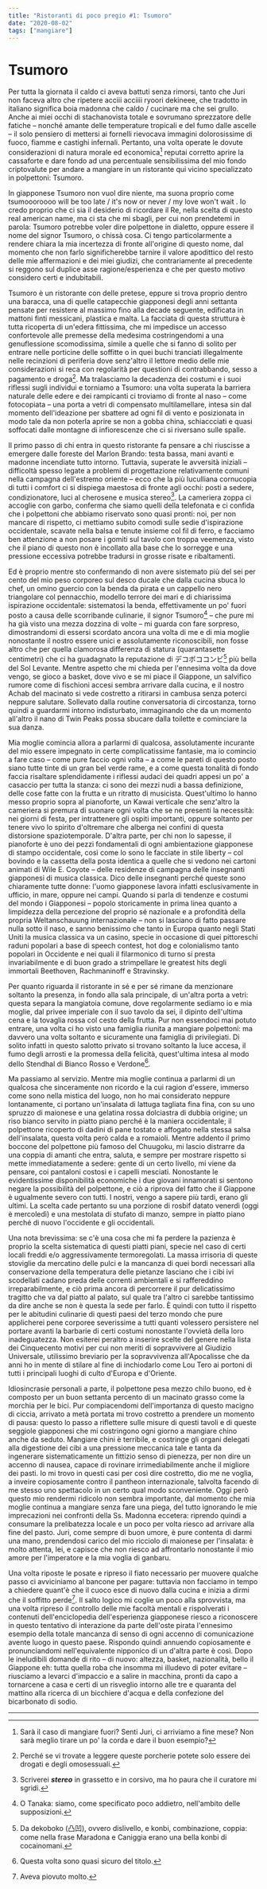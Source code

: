 ```yaml
---
title: "Ristoranti di poco pregio #1: Tsumoro"
date: "2020-08-02"
tags: ["mangiare"]
---
```


# Tsumoro

Per tutta la giornata il caldo ci aveva battuti senza
rimorsi, tanto che Juri non faceva altro che ripetere
acciii acciiii ryoori dekineee, che tradotto in italiano
significa boia madonna che caldo / cucinare ma che sei
grullo. Anche ai miei occhi di stachanovista totale e
sovrumano sprezzatore delle fatiche – nonché amante
delle temperature tropicali e del fumo dalle ascelle – il
solo pensiero di mettersi ai fornelli rievocava immagini
dolorosissime di fuoco, fiamme e castighi infernali.
Pertanto, una volta operate le dovute considerazioni di
natura morale ed economica[^1] reputai corretto aprire la cassaforte e dare fondo ad una percentuale sensibilissima
del mio fondo criptovalute per andare a mangiare in un
ristorante qui vicino specializzato in polpettoni:
Tsumoro.

In giapponese Tsumoro non vuol dire niente, ma suona
proprio come tsumoooroooo will be too late / it's now or
never / my love won't wait . Io credo proprio che ci sia il
desiderio di ricordare il Re, nella scelta di questo real
american name, ma ci sta che mi sbagli, per cui non
prendetemi in parola: Tsumoro potrebbe voler dire
polpettone in dialetto, oppure essere il nome del signor
Tsumoro, o chissà cosa. Ci tengo particolarmente a
rendere chiara la mia incertezza di fronte all'origine di
questo nome, dal momento che
non farlo
significherebbe tarnire il valore apodittico del resto delle
mie affermazioni e dei miei giudizi, che contrariamente
al precedente si reggono sul duplice asse
ragione/esperienza e che per questo motivo considero
certi e indubitabili.

Tsumoro è un ristorante con delle pretese, eppure si
trova proprio dentro una baracca, una di quelle
catapecchie giapponesi degli anni settanta pensate per
resistere al massimo fino alla decade seguente, edificata in mattoni finti messicani, plastica e malta. La facciata di
questa struttura è tutta ricoperta di un'edera fittissima,
che mi impedisce un accesso confortevole alle premesse
della medesima costringendomi a una genuflessione
scomodissima, simile a quelle che si fanno di solito per
entrare nelle porticine delle soffitte o in quei buchi
tranciati illegalmente nelle recinzioni di periferia dove
senz'altro il lettore medio delle mie considerazioni si
reca con regolarità per questioni di contrabbando, sesso a
pagamento e droga[^2]. Ma tralasciamo la decadenza dei
costumi e i suoi riflessi sugli individui e torniamo a
Tsumoro: una volta superata la barriera naturale delle
edere e dei rampicanti ci troviamo di fronte al naso –
come fotocopiata – una porta a vetri di compensato
multilamellare, intesa sin dal momento dell'ideazione per
sbattere ad ogni fil di vento e posizionata in modo tale da
non poterla aprire se non a gobba china, schiaccciati e
quasi soffocati dalle montagne di infiorescenze che ci si
riversano sulle spalle.

Il primo passo di chi entra in questo ristorante fa pensare
a chi riuscisse a emergere dalle foreste del Marlon
Brando: testa bassa, mani avanti e madonne incendiate
tutto intorno. Tuttavia, superate le avversità iniziali –
difficoltà spesso legate a problemi di progettazione
relativamente comuni nella campagna dell'estremo
oriente – ecco che la più luculliana cornucopia di tutti i
comfort ci si dispiega maestosa di fronte agli occhi: posti
a sedere, condizionatore, luci al cherosene e musica
stereo[^3]. La cameriera zoppa ci accoglie con garbo,
conferma che siamo quelli della telefonata e ci confida
che i polpettoni che abbiamo riservato sono quasi pronti:
noi, per non mancare di rispetto, ci mettiamo subito
comodi sulle sedie d'ispirazione occidentale, scavate
nella balsa e tenute insieme col fil di ferro, e facciamo
ben attenzione a non posare i gomiti sul tavolo con
troppa veemenza, visto che il piano di questo non è
incollato alla base che lo sorregge e una pressione
eccessiva potrebbe tradursi in grosse risate e
ribaltamenti.

Ed è proprio mentre sto confermando di non avere
sistemato più del sei per cento del mio peso corporeo sul
desco ducale che dalla cucina sbuca lo chef, un omino
guercio con la benda da pirata e un cappello nero
triangolare col pennacchio, modello terrore dei mari e di
chiarissima ispirazione occidentale: sistematosi la benda,
effettivamente un po' fuori posto a causa delle
scorribande culinarie, il signor Tsumoro[^4] – che pure mi
ha già visto una mezza dozzina di volte – mi guarda con
fare sorpreso, dimostrandomi di essersi scordato ancora
una volta di me e di mia moglie nonostante il nostro
essere unici e assolutamente riconoscibili, non fosse
altro che per quella clamorosa differenza di statura (quarantasette centimetri) che ci ha guadagnato la
reputazione di デコボココンビ[^5] più bella del Sol Levante.
Mentre aspetto che mi chieda per l'ennesima volta da
dove vengo, se gioco a basket, dove vivo e se mi piace il
Giappone, un salvifico rumore come di fischioni accesi
sembra arrivare dalla cucina, e il nostro Achab del
macinato si vede costretto a ritirarsi in cambusa senza
poterci neppure salutare. Sollevato dalla routine
conversatoria di circostanza, torno quindi a guardarmi
intorno indisturbato, immaginando che da un momento
all'altro il nano di Twin Peaks possa sbucare dalla
toilette e cominciare la sua danza.

Mia moglie comincia allora a parlarmi di qualcosa,
assolutamente incurante del mio essere impegnato in
certe complicatissime fantasie, ma io comincio a fare
caso – come pure faccio ogni volta – a come le pareti di
questo posto siano tutte tinte di un gran bel verde rame, e
a come questa tonalità di fondo faccia risaltare
splendidamente i riflessi audaci dei quadri appesi un po'
a casaccio per tutta la stanza: ci sono dei mezzi nudi a
bassa definizione, delle cose fatte con la frutta e un
ritratto di musicista. Quest'ultimo lo hanno messo
proprio sopra al pianoforte, un Kawai verticale che
senz'altro la cameriera si premura di suonare ogni volta
che se ne presenti la necessità: nei giorni di festa, per
intrattenere gli ospiti importanti, oppure soltanto per tenere vivo lo spirito d'oltremare che alberga nei confini
di questa distorsione spaziotemporale. D'altra parte, per
chi non lo sapesse, il pianoforte è uno dei pezzi
fondamentali di ogni ambientazione giapponese di
stampo occidentale, così come lo sono le facciate in stile
liberty – col bovindo e la cassetta della posta identica a
quelle che si vedono nei cartoni animati di Wile E.
Coyote – delle residenze di campagna delle insegnanti
giapponesi di musica classica. Dico delle insegnanti
perché queste sono chiaramente tutte donne: l'uomo
giapponese lavora infatti esclusivamente in ufficio, in
mare, oppure nei campi. Quando si parla di tendenze e
costumi del mondo i Giapponesi – popolo storicamente
in prima linea quanto a limpidezza della percezione del
proprio sé nazionale e a profondità della propria
Weltanschauung internazionale – non si lasciano di fatto
passare nulla sotto il naso, e sanno benissimo che tanto
in Europa quanto negli Stati Uniti la musica classica va
un casino, specie in occasione di quei pittoreschi raduni
popolari a base di speech contest, hot dog e colonialismo
tanto popolari in Occidente e nei quali il filarmonico di
turno si presta invariabilmente e di buon grado a
strimpellare le greatest hits degli immortali Beethoven,
Rachmaninoff e Stravinsky.

Per quanto riguarda il ristorante in sé e per sé rimane da
menzionare soltanto la presenza, in fondo alla sala
principale, di un'altra porta a vetri: questa separa la
mangiatoia comune, dove regolarmente sediamo io e mia
moglie, dal privee imperiale con il suo tavolo da sei, il dipinto dell'ultima cena e la tovaglia rossa col cesto della
frutta. Pur non essendoci mai potuto entrare, una volta ci
ho visto una famiglia riunita a mangiare polpettoni: ma
davvero una volta soltanto e sicuramente una famiglia di
privilegiati. Di solito infatti in questo salotto privato si
trovano soltanto la luce accesa, il fumo degli arrosti e la
promessa della felicità, quest'ultima intesa al modo dello
Stendhal di Bianco Rosso e Verdone[^6].

Ma passiamo al servizio. Mentre mia moglie continua a
parlarmi di un qualcosa che sinceramente non ricordo e
la cui ragion d'essere, immerso come sono nella mistica
del luogo, non ho mai considerato neppure
lontanamente, ci portano un'insalata di lattuga tagliata
fina fina, con su uno spruzzo di maionese e una gelatina
rossa dolciastra di dubbia origine; un riso bianco servito
in piatto piano perché è la maniera occidentale; il
polpettone ricoperto di dadini di pane tostato e affogato
nella stessa salsa dell'insalata, questa volta però calda e a
romaioli.
Mentre addento il primo boccone del polpettone più
famoso del Chuugoku, mi lascio distrarre da una coppia
di amanti che entra, saluta, e sempre per mostrare
rispetto si mette immediatamente a sedere: gente di un
certo livello, mi viene da pensare, coi pantaloni costosi e
i capelli mesciati. Nonostante le evidentissime disponibilità economiche i due giovani innamorati si
sentono negare la possibilità del polpettone, e ciò a
riprova del fatto che il Giappone è ugualmente severo
con tutti. I nostri, vengo a sapere più tardi, erano gli
ultimi. La scelta cade pertanto su una porzione di rosbif
datato venerdì (oggi è mercoledì) e una mestolata di
stufato di manzo, sempre in piatto piano perché di nuovo
l'occidente e gli occidentali.

Una nota brevissima: se c'è una cosa che mi fa perdere la
pazienza è proprio la scelta sistematica di questi piatti
piani, specie nel caso di certi locali freddi e/o
aggressivamente termoregolati. La massa irrisoria di
queste stoviglie da mercatino delle pulci e la mancanza
di quei bordi necessari alla conservazione della
temperatura delle pietanze lasciano che i cibi ivi
scodellati cadano preda delle correnti ambientali e si
raffereddino irreparabilmente, e ciò prima ancora di
percorrere il pur delicatissimo tragitto che va dal piatto
al palato, sul quale tra l'altro ci sarebbe tantissimo da
dire anche se non è questa la sede per farlo. È quindi con
tutto il rispetto per le abitudini culinarie di questi paesi
del terzo mondo che pure applicherei pene corporee
severissime a tutti quanti volessero persistere nel portare
avanti la barbarie di certi costumi nonostante l'ovvietà
della loro inadeguatezza. Non esiterei peraltro a inserire
scelte del genere nella lista dei Cinquecento motivi per cui non meriti di sopravvivere al Giudizio Universale,
utilissimo breviario per la sopravvivenza all'Apocalisse
che da anni ho in mente di stilare al fine di inchiodarlo
come Lou Tero ai portoni di tutti i principali luoghi di
culto d'Europa e d'Oriente.

Idiosincrasie personali a parte, il polpettone pesa mezzo
chilo buono, ed è composto per un buon settanta
percento di un macinato grasso come la morchia per le
bici. Pur compiacendomi dell'importanza di questo
macigno di ciccia, arrivato a metà portata mi trovo
costretto a prendere un momento di pausa: questo lo
passo a riflettere sulle misure di questi tavoli e di queste
seggiole giapponesi che mi costringono ogni giorno a
mangiare chino anche da seduto. Mangiare chini è
terribile, e costringe gli organi delegati alla digestione
dei cibi a una pressione meccanica tale e tanta da
ingenerare sistematicamente un fittizio senso di
pienezza, per non dire un accenno di nausea, capace di
rovinare irrimediabilmente anche il migliore dei pasti. Io
mi trovo in questi casi per così dire costretto, dio me ne
voglia, a inveire copiosamente contro il pantheon
internazionale, talvolta facendo di me stesso uno
spettacolo in un certo qual modo sconveniente. Oggi
però questo mio rendermi ridicolo non sembra
importante, dal momento che mia moglie continua a
mangiare senza fare una piega, del tutto ignorando le mie imprecazioni nei confronti della Ss. Madonna
eccetera: riprendo quindi a consumare la prelibatezza
locale e un poco per volta riesco ad arrivare alla fine del
pasto. Juri, come sempre di buon umore, è pure contenta
di darmi una mano, prendendosi carico del mio ricciolo
di maionese per l'insalata: è molto attenta, lei, e capisce
che non riesco ad affrontarlo nonostante il mio amore
per l'imperatore e la mia voglia di ganbaru.

Una volta riposte le posate e ripreso il fiato necessario
per muovere qualche passo ci avviciniamo al bancone
per pagare: tuttavia non facciamo in tempo a chiedere
quant'è che il cuoco esce di nuovo dalla cucina e inizia a
dirmi che il soffitto perde[^7]. Il salto logico mi coglie un
poco alla sprovvista, ma una volta ripreso il controllo
delle mie facoltà mentali e rispolverati i contenuti
dell'enciclopedia dell'esperienza giapponese riesco a
riconoscere in questo tentativo di interazione da parte
dell'oste pirata l'ennesimo esempio della totale mancanza
di senso di ogni accenno di comunicazione avente luogo
in questo paese. Rispondo quindi annuendo
copiosamente e pronunciandomi nell'equivalente
nipponico di un d'altra parte è così. Dopo le ineludibili
domande di rito – di nuovo: altezza, basket, nazionalità,
bello il Giappone eh: tutta quella roba che insomma mi illudevo di poter evitare – riusciamo a levarci d'impaccio
e a salire in macchina, pronti da capo a tornarcene a casa
e certi di un risveglio intorno alle tre e quaranta del
mattino alla ricerca di un bicchiere d'acqua e della
confezione del bicarbonato di sodio.

___


[^1]: Sarà il caso di mangiare fuori? Senti Juri, ci arriviamo a fine mese? Non sarà meglio tirare un po' la corda e dare il buon esempio?
[^2]: Perché se vi trovate a leggere queste porcherie potete solo essere dei drogati e degli omosessuali.
[^3]: Scriverei **_stereo_** in grassetto e in corsivo, ma ho paura che il curatore mi sgridi.
[^4]: O Tanaka: siamo, come specificato poco addietro, nell'ambito delle supposizioni.
[^5]: Da dekoboko (凸凹), ovvero dislivello, e konbi, combinazione, coppia: come nella frase Maradona e Caniggia erano una bella konbi di cocainomani.
[^6]: Questa volta sono quasi sicuro del titolo.
[^7]: Aveva piovuto molto.
